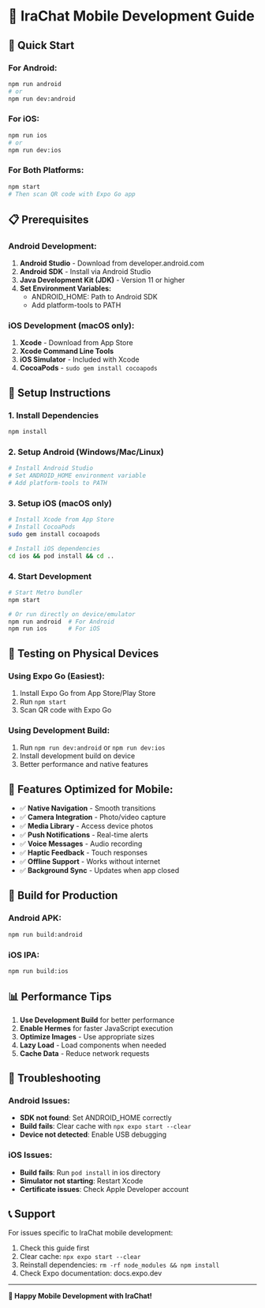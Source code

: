 # 📱 IraChat Mobile Development Guide

## 🚀 Quick Start

### For Android:
```bash
npm run android
# or
npm run dev:android
```

### For iOS:
```bash
npm run ios
# or  
npm run dev:ios
```

### For Both Platforms:
```bash
npm start
# Then scan QR code with Expo Go app
```

## 📋 Prerequisites

### Android Development:
1. **Android Studio** - Download from developer.android.com
2. **Android SDK** - Install via Android Studio
3. **Java Development Kit (JDK)** - Version 11 or higher
4. **Set Environment Variables:**
   - ANDROID_HOME: Path to Android SDK
   - Add platform-tools to PATH

### iOS Development (macOS only):
1. **Xcode** - Download from App Store
2. **Xcode Command Line Tools**
3. **iOS Simulator** - Included with Xcode
4. **CocoaPods** - `sudo gem install cocoapods`

## 🔧 Setup Instructions

### 1. Install Dependencies
```bash
npm install
```

### 2. Setup Android (Windows/Mac/Linux)
```bash
# Install Android Studio
# Set ANDROID_HOME environment variable
# Add platform-tools to PATH
```

### 3. Setup iOS (macOS only)
```bash
# Install Xcode from App Store
# Install CocoaPods
sudo gem install cocoapods

# Install iOS dependencies
cd ios && pod install && cd ..
```

### 4. Start Development
```bash
# Start Metro bundler
npm start

# Or run directly on device/emulator
npm run android  # For Android
npm run ios      # For iOS
```

## 📱 Testing on Physical Devices

### Using Expo Go (Easiest):
1. Install Expo Go from App Store/Play Store
2. Run `npm start`
3. Scan QR code with Expo Go

### Using Development Build:
1. Run `npm run dev:android` or `npm run dev:ios`
2. Install development build on device
3. Better performance and native features

## 🎯 Features Optimized for Mobile:

- ✅ **Native Navigation** - Smooth transitions
- ✅ **Camera Integration** - Photo/video capture
- ✅ **Media Library** - Access device photos
- ✅ **Push Notifications** - Real-time alerts
- ✅ **Voice Messages** - Audio recording
- ✅ **Haptic Feedback** - Touch responses
- ✅ **Offline Support** - Works without internet
- ✅ **Background Sync** - Updates when app closed

## 🚀 Build for Production

### Android APK:
```bash
npm run build:android
```

### iOS IPA:
```bash
npm run build:ios
```

## 📊 Performance Tips

1. **Use Development Build** for better performance
2. **Enable Hermes** for faster JavaScript execution
3. **Optimize Images** - Use appropriate sizes
4. **Lazy Load** - Load components when needed
5. **Cache Data** - Reduce network requests

## 🐛 Troubleshooting

### Android Issues:
- **SDK not found**: Set ANDROID_HOME correctly
- **Build fails**: Clear cache with `npx expo start --clear`
- **Device not detected**: Enable USB debugging

### iOS Issues:
- **Build fails**: Run `pod install` in ios directory
- **Simulator not starting**: Restart Xcode
- **Certificate issues**: Check Apple Developer account

## 📞 Support

For issues specific to IraChat mobile development:
1. Check this guide first
2. Clear cache: `npx expo start --clear`
3. Reinstall dependencies: `rm -rf node_modules && npm install`
4. Check Expo documentation: docs.expo.dev

---

**🎉 Happy Mobile Development with IraChat!**